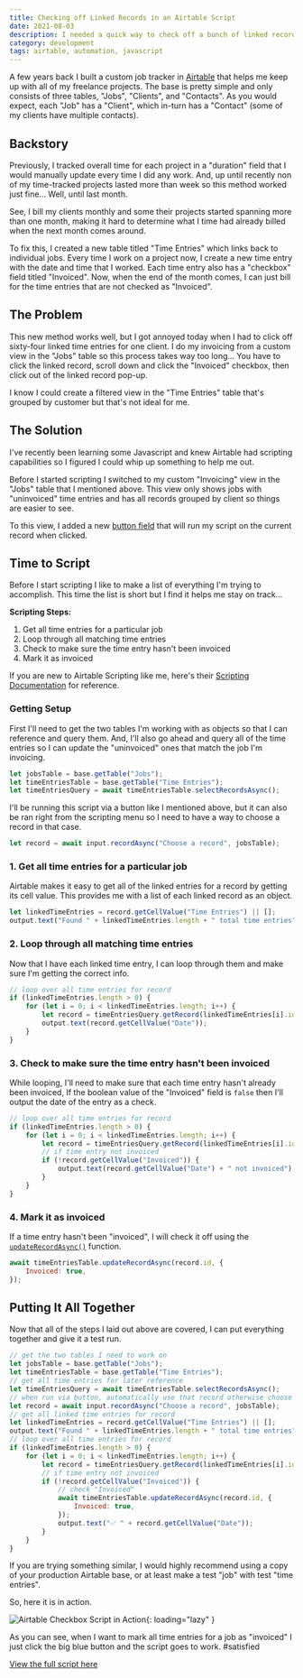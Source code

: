 ```yaml
---
title: Checking off Linked Records in an Airtable Script
date: 2021-08-03
description: I needed a quick way to check off a bunch of linked records in Airtable so I worked up this little script to do it from an Airtable button.
category: development
tags: airtable, automation, javascript
---
```


A few years back I built a custom job tracker in [Airtable](https://www.airtable.com/) that helps me keep up with all of my freelance projects. The base is pretty simple and only consists of three tables, "Jobs", "Clients", and "Contacts". As you would expect, each "Job" has a "Client", which in-turn has a "Contact" (some of my clients have multiple contacts).

## Backstory

Previously, I tracked overall time for each project in a "duration" field that I would manually update every time I did any work. And, up until recently non of my time-tracked projects lasted more than week so this method worked just fine... Well, until last month.

See, I bill my clients monthly and some their projects started spanning more than one month, making it hard to determine what I time had already billed when the next month comes around.

To fix this, I created a new table titled "Time Entries" which links back to individual jobs. Every time I work on a project now, I create a new time entry with the date and time that I worked. Each time entry also has a "checkbox" field titled "Invoiced". Now, when the end of the month comes, I can just bill for the time entries that are not checked as "Invoiced".

## The Problem

This new method works well, but I got annoyed today when I had to click off sixty-four linked time entries for one client. I do my invoicing from a custom view in the "Jobs" table so this process takes way too long... You have to click the linked record, scroll down and click the "Invoiced" checkbox, then click out of the linked record pop-up.

I know I could create a filtered view in the "Time Entries" table that's grouped by customer but that's not ideal for me.

## The Solution

I've recently been learning some Javascript and knew Airtable had scripting capabilities so I figured I could whip up something to help me out.

Before I started scripting I switched to my custom "Invoicing" view in the "Jobs" table that I mentioned above. This view only shows jobs with "uninvoiced" time entries and has all records grouped by client so things are easier to see.

To this view, I added a new [button field](https://support.airtable.com/hc/en-us/articles/360048496693-Button-field) that will run my script on the current record when clicked.

## Time to Script

Before I start scripting I like to make a list of everything I'm trying to accomplish. This time the list is short but I find it helps me stay on track...

**Scripting Steps:**

1. Get all time entries for a particular job
2. Loop through all matching time entries
3. Check to make sure the time entry hasn't been invoiced
4. Mark it as invoiced

If you are new to Airtable Scripting like me, here's their [Scripting Documentation](https://www.airtable.com/developers/scripting/api) for reference.

### Getting Setup

First I'll need to get the two tables I'm working with as objects so that I can reference and query them. And, I'll also go ahead and query all of the time entries so I can update the "uninvoiced" ones that match the job I'm invoicing.

```javascript
let jobsTable = base.getTable("Jobs");
let timeEntriesTable = base.getTable("Time Entries");
let timeEntriesQuery = await timeEntriesTable.selectRecordsAsync();
```

I'll be running this script via a button like I mentioned above, but it can also be ran right from the scripting menu so I need to have a way to choose a record in that case.

```javascript
let record = await input.recordAsync("Choose a record", jobsTable);
```

### 1. Get all time entries for a particular job

Airtable makes it easy to get all of the linked entries for a record by getting its cell value. This provides me with a list of each linked record as an object.

```javascript
let linkedTimeEntries = record.getCellValue("Time Entries") || [];
output.text("Found " + linkedTimeEntries.length + " total time entries");
```

### 2. Loop through all matching time entries

Now that I have each linked time entry, I can loop through them and make sure I'm getting the correct info.

```javascript
// loop over all time entries for record
if (linkedTimeEntries.length > 0) {
    for (let i = 0; i < linkedTimeEntries.length; i++) {
        let record = timeEntriesQuery.getRecord(linkedTimeEntries[i].id);
        output.text(record.getCellValue("Date"));
    }
}
```

### 3. Check to make sure the time entry hasn't been invoiced

While looping, I'll need to make sure that each time entry hasn't already been invoiced, If the boolean value of the "Invoiced" field is `false` then I'll output the date of the entry as a check.

```javascript
// loop over all time entries for record
if (linkedTimeEntries.length > 0) {
    for (let i = 0; i < linkedTimeEntries.length; i++) {
        let record = timeEntriesQuery.getRecord(linkedTimeEntries[i].id);
        // if time entry not invoiced
        if (!record.getCellValue("Invoiced")) {
            output.text(record.getCellValue("Date") + " not invoiced");
        }
    }
}
```

### 4. Mark it as invoiced

If a time entry hasn't been "invoiced", I will check it off using the [`updateRecordAsync()`](https://www.airtable.com/developers/scripting/api/table#update-record-async) function.

```javascript
await timeEntriesTable.updateRecordAsync(record.id, {
    Invoiced: true,
});
```

## Putting It All Together

Now that all of the steps I laid out above are covered, I can put everything together and give it a test run.

```javascript
// get the two tables I need to work on
let jobsTable = base.getTable("Jobs");
let timeEntriesTable = base.getTable("Time Entries");
// get all time entries for later reference
let timeEntriesQuery = await timeEntriesTable.selectRecordsAsync();
// when run via button, automatically use that record otherwise choose
let record = await input.recordAsync("Choose a record", jobsTable);
// get all linked time entries for record
let linkedTimeEntries = record.getCellValue("Time Entries") || [];
output.text("Found " + linkedTimeEntries.length + " total time entries");
// loop over all time entries for record
if (linkedTimeEntries.length > 0) {
    for (let i = 0; i < linkedTimeEntries.length; i++) {
        let record = timeEntriesQuery.getRecord(linkedTimeEntries[i].id);
        // if time entry not invoiced
        if (!record.getCellValue("Invoiced")) {
            // check "Invoiced"
            await timeEntriesTable.updateRecordAsync(record.id, {
                Invoiced: true,
            });
            output.text("✅ " + record.getCellValue("Date"));
        }
    }
}
```

If you are trying something similar, I would highly recommend using a copy of your production Airtable base, or at least make a test "job" with test "time entries".

So, here it is in action.

![Airtable Checkbox Script in Action](/static/images/airtable-checkbox-script.gif){: loading="lazy" }

As you can see, when I want to mark all time entries for a job as "invoiced" I just click the big blue button and the script goes to work. #satisfied

[View the full script here](https://gist.github.com/joshbduncan/10b7f448e984e238fdbfa3fc95ebc1e6)
